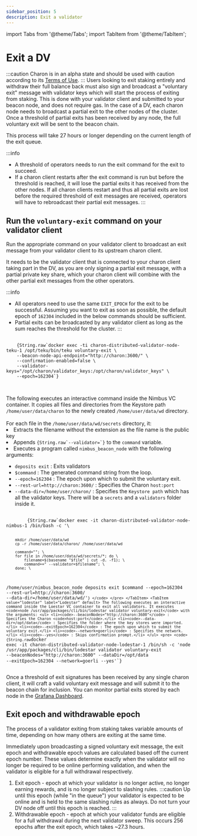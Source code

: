 ```yaml
---
sidebar_position: 5
description: Exit a validator
---
```


import Tabs from '@theme/Tabs';
import TabItem from '@theme/TabItem';

# Exit a DV

:::caution
Charon is in an alpha state and should be used with caution according to its [Terms of Use](https://obol.tech/terms.pdf).
:::
Users looking to exit staking entirely and withdraw their full balance back must also sign and broadcast a "voluntary exit" message with validator keys which will start the process of exiting from staking. This is done with your validator client and submitted to your beacon node, and does not require gas. In the case of a DV, each charon node needs to broadcast a partial exit to the other nodes of the cluster. Once a threshold of partial exits has been received by any node, the full voluntary exit will be sent to the beacon chain.

This process will take 27 hours or longer depending on the current length of the exit queue.

:::info
- A threshold of operators needs to run the exit command for the exit to succeed.
- If a charon client restarts after the exit command is run but before the threshold is reached, it will lose the partial exits it has received from the other nodes. If all charon clients restart and thus all partial exits are lost before the required threshold of exit messages are received, operators will have to rebroadcast their partial exit messages.
:::
## Run the `voluntary-exit` command on your validator client

Run the appropriate command on your validator client to broadcast an exit message from your validator client to its upstream charon client.

It needs to be the validator client that is connected to your charon client taking part in the DV, as you are only signing a partial exit message, with a partial private key share, which your charon client will combine with the other partial exit messages from the other operators. 

:::info
- All operators need to use the same `EXIT_EPOCH` for the exit to be successful. Assuming you want to exit as soon as possible, the default epoch of `162304` included in the below commands should be sufficient.
- Partial exits can be broadcasted by any validator client as long as the sum reaches the threshold for the cluster.
:::

<Tabs groupId="validator-clients">
  <TabItem value="teku" label="Teku" default>
    <pre>
      <code>
    {String.raw`docker exec -ti charon-distributed-validator-node-teku-1 /opt/teku/bin/teku voluntary-exit \
    --beacon-node-api-endpoint="http://charon:3600/" \
    --confirmation-enabled=false \
    --validator-keys="/opt/charon/validator_keys:/opt/charon/validator_keys" \
    --epoch=162304`}
      </code>
    </pre>
  </TabItem>
  <TabItem value="nimbus" label="Nimbus">
    The following executes an interactive command inside the Nimbus VC container. It copies all files and directories from the Keystore path <code>/home/user/data/charon</code> to the newly created <code>/home/user/data/wd</code> directory.
    <br/><br/>
    For each file in the <code>/home/user/data/wd/secrets</code> directory, it:
    <li>Extracts the filename without the extension as the file name is the public key</li>
    <li>Appends <code>{String.raw`--validator=<filename>`}</code> to the <code>command</code> variable.</li>
    <li>Executes a program called <code>nimbus_beacon_node</code> with the following arguments:</li>
    <ul>
      <li><code>deposits exit</code> : Exits validators</li>
      <li><code>$command</code> : The generated command string from the loop.</li>
      <li><code>--epoch=162304</code> : The epoch upon which to submit the voluntary exit.</li>
      <li><code>--rest-url=http://charon:3600/</code> : Specifies the Charon <code>host:port</code></li>
      <li><code>--data-dir=/home/user/charon/</code> : Specifies the <code>Keystore path</code> which has all the validator keys. There will be a <code>secrets</code> and a <code>validators</code> folder inside it.</li>
    </ul>
    <pre>
      <code>
        {String.raw`docker exec -it charon-distributed-validator-node-nimbus-1 /bin/bash -c '\
    
        mkdir /home/user/data/wd
        cp -r /home/user/data/charon/ /home/user/data/wd
    
        command=""; \
        for file in /home/user/data/wd/secrets/*; do \
            filename=$(basename "$file" | cut -d. -f1); \
            command+=" --validator=$filename"; \
        done; \
    
/home/user/nimbus_beacon_node deposits exit $command --epoch=162304 --rest-url=http://charon:3600/ --data-dir=/home/user/data/wd/'`}
      </code>
    </pre>
  </TabItem>
    <TabItem value="lodestar" label="Lodestar" default>
    The following executes an interactive command inside the Loestar VC container to exit all validators. It executes 
    <code>node /usr/app/packages/cli/bin/lodestar validator voluntary-exit</code> with the arguments:
    <ul>
      <li><code>--beaconNodes="http://charon:3600"</code> : Specifies the Charon <code>host:port</code>.</li>
      <li><code>--data-dir=/opt/data</code> : Specifies the folder where the key stores were imported.</li>
      <li><code>--exitEpoch=162304</code> : The epoch upon which to submit the voluntary exit.</li>
      <li><code>--network=goerli</code> : Specifies the network.</li>
      <li><code>--yes</code> : Skips confirmation prompt.</li>
    </ul>
    <pre>
      <code>
    {String.raw`docker exec -it charon-distributed-validator-node-lodestar-1 /bin/sh -c 'node /usr/app/packages/cli/bin/lodestar validator voluntary-exit --beaconNodes="http://charon:3600" --dataDir=/opt/data --exitEpoch=162304 --network=goerli --yes'`}
      </code>
    </pre>
  </TabItem>
</Tabs>

Once a threshold of exit signatures has been received by any single charon client, it will craft a valid voluntary exit message and will submit it to the beacon chain for inclusion. You can monitor partial exits stored by each node in the [Grafana Dashboard](https://github.com/ObolNetwork/charon-distributed-validator-node).

## Exit epoch and withdrawable epoch
The process of a validator exiting from staking takes variable amounts of time, depending on how many others are exiting at the same time.

Immediately upon broadcasting a signed voluntary exit message, the exit epoch and withdrawable epoch values are calculated based off the current epoch number. These values determine exactly when the validator will no longer be required to be online performing validation, and when the validator is eligible for a full withdrawal respectively.
1. Exit epoch - epoch at which your validator is no longer active, no longer earning rewards, and is no longer subject to slashing rules.
  :::caution
  Up until this epoch (while "in the queue") your validator is expected to be online and is held to the same slashing rules as always. Do not turn your DV node off until this epoch is reached.
  :::
2. Withdrawable epoch - epoch at which your validator funds are eligible for a full withdrawal during the next validator sweep.
This occurs 256 epochs after the exit epoch, which takes ~27.3 hours.